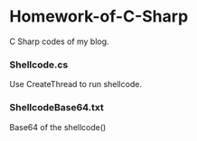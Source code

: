 # Homework-of-C-Sharp
C Sharp codes of my blog.

### Shellcode.cs

Use CreateThread to run shellcode.

### ShellcodeBase64.txt

Base64 of the shellcode()



